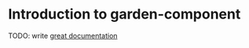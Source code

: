 # Introduction to garden-component

TODO: write [great documentation](http://jacobian.org/writing/what-to-write/)
